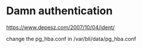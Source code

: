 # Damn authentication

https://www.depesz.com/2007/10/04/ident/

change the pg_hba.conf in /var/bli/data/pg_hba.conf

